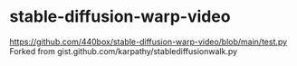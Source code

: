 # stable-diffusion-warp-video


https://github.com/440box/stable-diffusion-warp-video/blob/main/test.py
Forked from gist.github.com/karpathy/stablediffusionwalk.py
